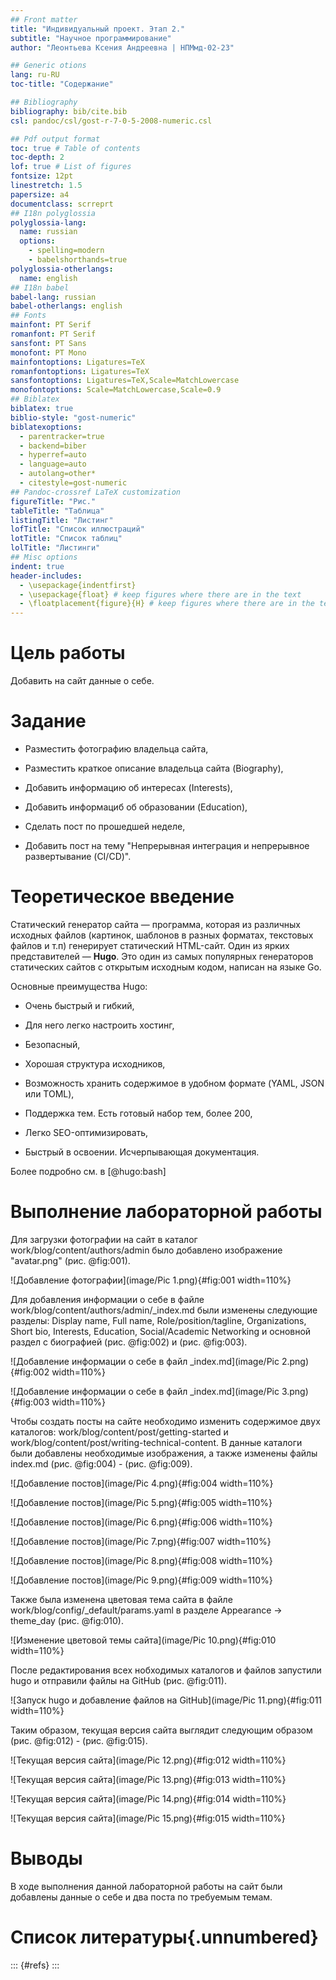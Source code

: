 ```yaml
---
## Front matter
title: "Индивидуальный проект. Этап 2."
subtitle: "Научное программирование"
author: "Леонтьева Ксения Андреевна | НПМмд-02-23"

## Generic otions
lang: ru-RU
toc-title: "Содержание"

## Bibliography
bibliography: bib/cite.bib
csl: pandoc/csl/gost-r-7-0-5-2008-numeric.csl

## Pdf output format
toc: true # Table of contents
toc-depth: 2
lof: true # List of figures
fontsize: 12pt
linestretch: 1.5
papersize: a4
documentclass: scrreprt
## I18n polyglossia
polyglossia-lang:
  name: russian
  options:
	- spelling=modern
	- babelshorthands=true
polyglossia-otherlangs:
  name: english
## I18n babel
babel-lang: russian
babel-otherlangs: english
## Fonts
mainfont: PT Serif
romanfont: PT Serif
sansfont: PT Sans
monofont: PT Mono
mainfontoptions: Ligatures=TeX
romanfontoptions: Ligatures=TeX
sansfontoptions: Ligatures=TeX,Scale=MatchLowercase
monofontoptions: Scale=MatchLowercase,Scale=0.9
## Biblatex
biblatex: true
biblio-style: "gost-numeric"
biblatexoptions:
  - parentracker=true
  - backend=biber
  - hyperref=auto
  - language=auto
  - autolang=other*
  - citestyle=gost-numeric
## Pandoc-crossref LaTeX customization
figureTitle: "Рис."
tableTitle: "Таблица"
listingTitle: "Листинг"
lofTitle: "Список иллюстраций"
lotTitle: "Список таблиц"
lolTitle: "Листинги"
## Misc options
indent: true
header-includes:
  - \usepackage{indentfirst}
  - \usepackage{float} # keep figures where there are in the text
  - \floatplacement{figure}{H} # keep figures where there are in the text
---
```


# Цель работы

Добавить на сайт данные о себе.

# Задание

- Разместить фотографию владельца сайта,

- Разместить краткое описание владельца сайта (Biography),

- Добавить информацию об интересах (Interests),

- Добавить информациб об образовании (Education),

- Сделать пост по прошедшей неделе,

- Добавить пост на тему "Непрерывная интеграция и непрерывное развертывание (CI/CD)".

# Теоретическое введение

Статический генератор сайта — программа, которая из различных исходных файлов (картинок, шаблонов в разных форматах, текстовых файлов и т.п) генерирует статический HTML-сайт. Один из ярких представителей — __Hugo__. Это один из самых популярных генераторов статических сайтов с открытым исходным кодом, написан на языке Go. 

Основные преимущества Hugo:

- Очень быстрый и гибкий,

- Для него легко настроить хостинг,

- Безопасный,

- Хорошая структура исходников,

- Возможность хранить содержимое в удобном формате (YAML, JSON или TOML),

- Поддержка тем. Есть готовый набор тем, более 200,

- Легко SEO-оптимизировать,

- Быстрый в освоении. Исчерпывающая документация.

Более подробно см. в [@hugo:bash] 


# Выполнение лабораторной работы

Для загрузки фотографии на сайт в каталог work/blog/content/authors/admin было добавлено изображение "avatar.png" (рис. @fig:001).

![Добавление фотографии](image/Pic 1.png){#fig:001 width=110%}

Для добавления информации о себе в файле work/blog/content/authors/admin/_index.md были изменены следующие разделы: Display name, Full name, Role/position/tagline, Organizations, Short bio, Interests, Education, Social/Academic Networking и основной раздел с биографией (рис. @fig:002) и (рис. @fig:003).

![Добавление информации о себе в файл _index.md](image/Pic 2.png){#fig:002 width=110%}

![Добавление информации о себе в файл _index.md](image/Pic 3.png){#fig:003 width=110%}

Чтобы создать посты на сайте необходимо изменить содержимое двух каталогов: work/blog/content/post/getting-started и work/blog/content/post/writing-technical-content. В данные каталоги были добавлены необходимые изображения, а также изменены файлы index.md (рис. @fig:004) - (рис. @fig:009).

![Добавление постов](image/Pic 4.png){#fig:004 width=110%}

![Добавление постов](image/Pic 5.png){#fig:005 width=110%}

![Добавление постов](image/Pic 6.png){#fig:006 width=110%}

![Добавление постов](image/Pic 7.png){#fig:007 width=110%}

![Добавление постов](image/Pic 8.png){#fig:008 width=110%}

![Добавление постов](image/Pic 9.png){#fig:009 width=110%}

Также была изменена цветовая тема сайта в файле work/blog/config/_default/params.yaml в разделе Appearance -> theme\_day (рис. @fig:010).

![Изменение цветовой темы сайта](image/Pic 10.png){#fig:010 width=110%}

После редактирования всех нобходимых каталогов и файлов запустили hugo и отправили файлы на GitHub (рис. @fig:011).

![Запуск hugo и добавление файлов на GitHub](image/Pic 11.png){#fig:011 width=110%}

Таким образом, текущая версия сайта выглядит следующим образом (рис. @fig:012) - (рис. @fig:015).

![Текущая версия сайта](image/Pic 12.png){#fig:012 width=110%}

![Текущая версия сайта](image/Pic 13.png){#fig:013 width=110%}

![Текущая версия сайта](image/Pic 14.png){#fig:014 width=110%}

![Текущая версия сайта](image/Pic 15.png){#fig:015 width=110%}

# Выводы

В ходе выполнения данной лабораторной работы на сайт были добавлены данные о себе и два поста по требуемым темам.

# Список литературы{.unnumbered}

::: {#refs}
:::

